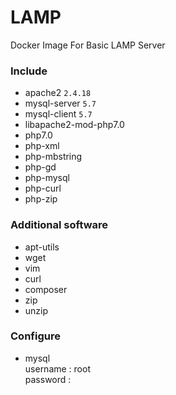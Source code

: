 # LAMP
Docker Image For Basic LAMP Server
### Include ###
- apache2 `2.4.18`
- mysql-server `5.7`
- mysql-client `5.7`
- libapache2-mod-php7.0
- php7.0
- php-xml
- php-mbstring
- php-gd
- php-mysql
- php-curl
- php-zip
### Additional software ###
- apt-utils
- wget 
- vim
- curl
- composer
- zip
- unzip
### Configure ###
- mysql \
  username : root \
  password : 
